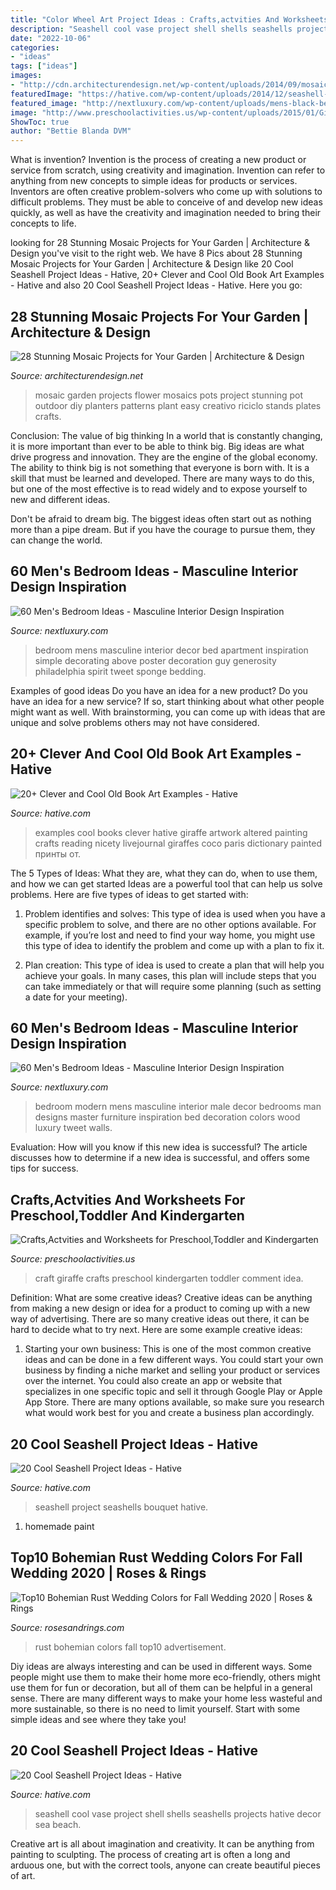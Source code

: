```yaml
---
title: "Color Wheel Art Project Ideas : Crafts,actvities And Worksheets For Preschool,toddler And Kindergarten"
description: "Seashell cool vase project shell shells seashells projects hative decor sea beach"
date: "2022-10-06"
categories:
- "ideas"
tags: ["ideas"]
images:
- "http://cdn.architecturendesign.net/wp-content/uploads/2014/09/mosaic-garden-project-26.jpg"
featuredImage: "https://hative.com/wp-content/uploads/2014/12/seashell-project-ideas/6-seashell-bouquet.jpg"
featured_image: "http://nextluxury.com/wp-content/uploads/mens-black-bedroom-ideas.jpg"
image: "http://www.preschoolactivities.us/wp-content/uploads/2015/01/Giraffe-Handpint-craft.jpg"
ShowToc: true
author: "Bettie Blanda DVM"
---
```



What is invention?
Invention is the process of creating a new product or service from scratch, using creativity and imagination. Invention can refer to anything from new concepts to simple ideas for products or services. Inventors are often creative problem-solvers who come up with solutions to difficult problems. They must be able to conceive of and develop new ideas quickly, as well as have the creativity and imagination needed to bring their concepts to life.

	

		
looking for 28 Stunning Mosaic Projects for Your Garden | Architecture &amp; Design you've visit to the right web. We have 8 Pics about 28 Stunning Mosaic Projects for Your Garden | Architecture &amp; Design like 20 Cool Seashell Project Ideas - Hative, 20+ Clever and Cool Old Book Art Examples - Hative and also 20 Cool Seashell Project Ideas - Hative. Here you go:
		
    
## 28 Stunning Mosaic Projects For Your Garden | Architecture &amp; Design

<img loading=lazy src="http://cdn.architecturendesign.net/wp-content/uploads/2014/09/mosaic-garden-project-26.jpg" onerror="this.onerror=null;this.src='https://tse4.mm.bing.net/th?id=OIP.RrwAhHN0J_kyM62teXiErQHaNv&amp;pid=15.1';" alt="28 Stunning Mosaic Projects for Your Garden | Architecture &amp; Design">

_Source: architecturendesign.net_

>mosaic garden projects flower mosaics pots project stunning pot outdoor diy planters patterns plant easy creativo riciclo stands plates crafts. 

	

Conclusion: The value of big thinking
In a world that is constantly changing, it is more important than ever to be able to think big. Big ideas are what drive progress and innovation. They are the engine of the global economy.
The ability to think big is not something that everyone is born with. It is a skill that must be learned and developed. There are many ways to do this, but one of the most effective is to read widely and to expose yourself to new and different ideas.

Don't be afraid to dream big. The biggest ideas often start out as nothing more than a pipe dream. But if you have the courage to pursue them, they can change the world.

    
## 60 Men&#039;s Bedroom Ideas - Masculine Interior Design Inspiration

<img loading=lazy src="http://nextluxury.com/wp-content/uploads/mens-black-bedroom-ideas.jpg" onerror="this.onerror=null;this.src='https://tse3.mm.bing.net/th?id=OIP.HICRvl66E9zqsrCYf5eD6wHaLH&amp;pid=15.1';" alt="60 Men&#039;s Bedroom Ideas - Masculine Interior Design Inspiration">

_Source: nextluxury.com_

>bedroom mens masculine interior decor bed apartment inspiration simple decorating above poster decoration guy generosity philadelphia spirit tweet sponge bedding. 

	

Examples of good ideas
Do you have an idea for a new product? Do you have an idea for a new service? If so, start thinking about what other people might want as well. With brainstorming, you can come up with ideas that are unique and solve problems others may not have considered.

    
## 20+ Clever And Cool Old Book Art Examples - Hative

<img loading=lazy src="https://hative.com/wp-content/uploads/2014/05/old-book-art/1-clever-book-page-art.jpg" onerror="this.onerror=null;this.src='https://tse2.mm.bing.net/th?id=OIP.EskTliYlTS31a-5e_wKu5QHaKX&amp;pid=15.1';" alt="20+ Clever and Cool Old Book Art Examples - Hative">

_Source: hative.com_

>examples cool books clever hative giraffe artwork altered painting crafts reading nicety livejournal giraffes coco paris dictionary painted принты от. 

	

The 5 Types of Ideas: What they are, what they can do, when to use them, and how we can get started
Ideas are a powerful tool that can help us solve problems. Here are five types of ideas to get started with:
1. Problem identifies and solves: This type of idea is used when you have a specific problem to solve, and there are no other options available. For example, if you’re lost and need to find your way home, you might use this type of idea to identify the problem and come up with a plan to fix it.

2. Plan creation: This type of idea is used to create a plan that will help you achieve your goals. In many cases, this plan will include steps that you can take immediately or that will require some planning (such as setting a date for your meeting).


    
## 60 Men&#039;s Bedroom Ideas - Masculine Interior Design Inspiration

<img loading=lazy src="http://nextluxury.com/wp-content/uploads/modern-bedroom-ideas-for-men.jpg" onerror="this.onerror=null;this.src='https://tse1.mm.bing.net/th?id=OIP.WlHPbCiGBGbRYbTKaMP8TQHaJ4&amp;pid=15.1';" alt="60 Men&#039;s Bedroom Ideas - Masculine Interior Design Inspiration">

_Source: nextluxury.com_

>bedroom modern mens masculine interior male decor bedrooms man designs master furniture inspiration bed decoration colors wood luxury tweet walls. 

	

Evaluation: How will you know if this new idea is successful?
The article discusses how to determine if a new idea is successful, and offers some tips for success.

    
## Crafts,Actvities And Worksheets For Preschool,Toddler And Kindergarten

<img loading=lazy src="http://www.preschoolactivities.us/wp-content/uploads/2015/01/Giraffe-Handpint-craft.jpg" onerror="this.onerror=null;this.src='https://tse4.mm.bing.net/th?id=OIP.tK5ePGCLk91XSZAmQqWJsAHaJ6&amp;pid=15.1';" alt="Crafts,Actvities and Worksheets for Preschool,Toddler and Kindergarten">

_Source: preschoolactivities.us_

>craft giraffe crafts preschool kindergarten toddler comment idea. 

	

Definition: What are some creative ideas?
Creative ideas can be anything from making a new design or idea for a product to coming up with a new way of advertising. There are so many creative ideas out there, it can be hard to decide what to try next. Here are some example creative ideas:
1. Starting your own business: This is one of the most common creative ideas and can be done in a few different ways. You could start your own business by finding a niche market and selling your product or services over the internet. You could also create an app or website that specializes in one specific topic and sell it through Google Play or Apple App Store. There are many options available, so make sure you research what would work best for you and create a business plan accordingly.


    
## 20 Cool Seashell Project Ideas - Hative

<img loading=lazy src="https://hative.com/wp-content/uploads/2014/12/seashell-project-ideas/6-seashell-bouquet.jpg" onerror="this.onerror=null;this.src='https://tse1.mm.bing.net/th?id=OIP.rQKfwa0zJEr8wWqtYQ2rAgHaJ4&amp;pid=15.1';" alt="20 Cool Seashell Project Ideas - Hative">

_Source: hative.com_

>seashell project seashells bouquet hative. 

	

1. homemade paint

    
## Top10 Bohemian Rust Wedding Colors For Fall Wedding 2020 | Roses &amp; Rings

<img loading=lazy src="http://www.rosesandrings.com/wp-content/uploads/2020/07/Bohemian-rust-dusty-orange-wedding-color-ideas-5.jpg" onerror="this.onerror=null;this.src='https://tse3.mm.bing.net/th?id=OIP.oPoq_0_xT8MSSLiE26-WSQHaR1&amp;pid=15.1';" alt="Top10 Bohemian Rust Wedding Colors for Fall Wedding 2020 | Roses &amp; Rings">

_Source: rosesandrings.com_

>rust bohemian colors fall top10 advertisement. 

	

Diy ideas are always interesting and can be used in different ways. Some people might use them to make their home more eco-friendly, others might use them for fun or decoration, but all of them can be helpful in a general sense. There are many different ways to make your home less wasteful and more sustainable, so there is no need to limit yourself. Start with some simple ideas and see where they take you!

    
## 20 Cool Seashell Project Ideas - Hative

<img loading=lazy src="http://hative.com/wp-content/uploads/2014/12/seashell-project-ideas/7-seashell-vase.jpg" onerror="this.onerror=null;this.src='https://tse2.mm.bing.net/th?id=OIP.aPfXizY4yijZISR7BdlsEAHaJ4&amp;pid=15.1';" alt="20 Cool Seashell Project Ideas - Hative">

_Source: hative.com_

>seashell cool vase project shell shells seashells projects hative decor sea beach. 

	

Creative art is all about imagination and creativity. It can be anything from painting to sculpting. The process of creating art is often a long and arduous one, but with the correct tools, anyone can create beautiful pieces of art.

